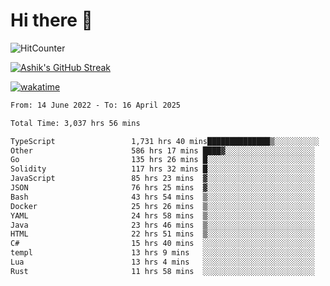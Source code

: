 # Hi there 👋

![HitCounter](https://hits.seeyoufarm.com/api/count/incr/badge.svg?url=https%3A%2F%2Fgithub.com%2Fashrhmn1212%2Fhit-counter)

<!-- ![Contribution Graph](https://github-readme-activity-graph.cyclic.app/graph?username=ashrhmn) -->


<!-- [![Top Langs](https://github-readme-stats.vercel.app/api/top-langs/?username=ashrhmn&layout=compact&theme=synthwave&langs_count=10&card_width=445)](https://github.com/anuraghazra/github-readme-stats) -->

[![Ashik's GitHub Streak](https://github-readme-streak-stats.herokuapp.com/?user=ashrhmn&theme=blood&fire=DD7F1C&background=151515&dates=9f9f9f&border=DD2727)](https://git.io/streak-stats)

<!-- ![Ashik's GitHub stats](https://github-readme-stats.vercel.app/api/?username=ashrhmn&show_icons=true&title_color=fff&icon_color=79ff97&text_color=9f9f9f&bg_color=151515) -->

[![wakatime](https://wakatime.com/badge/user/3df86613-ba63-4631-8e65-0ff18e7becad.svg)](https://wakatime.com/@3df86613-ba63-4631-8e65-0ff18e7becad)

<!--START_SECTION:waka-->

```txt
From: 14 June 2022 - To: 16 April 2025

Total Time: 3,037 hrs 56 mins

TypeScript                 1,731 hrs 40 mins██████████████▒░░░░░░░░░░   57.01 %
Other                      586 hrs 17 mins ████▓░░░░░░░░░░░░░░░░░░░░   19.30 %
Go                         135 hrs 26 mins █░░░░░░░░░░░░░░░░░░░░░░░░   04.46 %
Solidity                   117 hrs 32 mins █░░░░░░░░░░░░░░░░░░░░░░░░   03.87 %
JavaScript                 85 hrs 23 mins  ▓░░░░░░░░░░░░░░░░░░░░░░░░   02.81 %
JSON                       76 hrs 25 mins  ▓░░░░░░░░░░░░░░░░░░░░░░░░   02.52 %
Bash                       43 hrs 54 mins  ▒░░░░░░░░░░░░░░░░░░░░░░░░   01.45 %
Docker                     25 hrs 26 mins  ▒░░░░░░░░░░░░░░░░░░░░░░░░   00.84 %
YAML                       24 hrs 58 mins  ▒░░░░░░░░░░░░░░░░░░░░░░░░   00.82 %
Java                       23 hrs 46 mins  ▒░░░░░░░░░░░░░░░░░░░░░░░░   00.78 %
HTML                       22 hrs 51 mins  ▒░░░░░░░░░░░░░░░░░░░░░░░░   00.75 %
C#                         15 hrs 40 mins  ░░░░░░░░░░░░░░░░░░░░░░░░░   00.52 %
templ                      13 hrs 9 mins   ░░░░░░░░░░░░░░░░░░░░░░░░░   00.43 %
Lua                        13 hrs 4 mins   ░░░░░░░░░░░░░░░░░░░░░░░░░   00.43 %
Rust                       11 hrs 58 mins  ░░░░░░░░░░░░░░░░░░░░░░░░░   00.39 %
```

<!--END_SECTION:waka-->


<!--### Most Used Languages 
<img src="https://wakatime.com/share/@ashrhmn/24ecb986-5bf8-4607-af7f-0aab08908d8c.png" />

### Favourite Tools
<img src="https://wakatime.com/share/@ashrhmn/f4e08015-f3bc-460a-9228-95a3ba11c604.png" />-->
